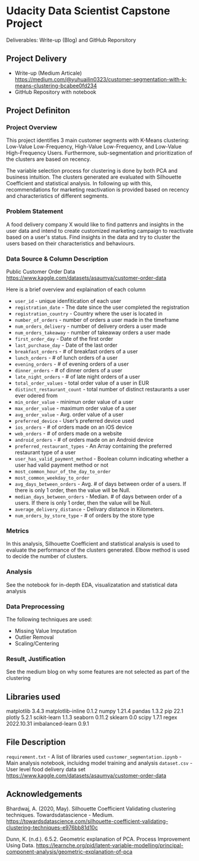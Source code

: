 # Udacity Data Scientist Capstone Project

Deliverables: Write-up (Blog) and GitHub Reporsitory
## Project Delivery

- Write-up (Medium Articale) https://medium.com/@yuhuailin0323/customer-segmentation-with-k-means-clustering-bcabee0fd234
- GitHub Repository with notebook

## Project Definiton

### Project Overview
This project identifies 3 main customer segments with K-Means clustering: Low-Value Low-Frequency, High-Value Low-Frequency, and Low-Value High-Frequency Users. Furthermore, sub-segmentation and prioritization of the clusters are based on recency. 

The variable selection process for clustering is done by both PCA and business intuition. The clusters generated are evaluated with Silhouette Coefficient and statistical analysis. In following up with this, recommendations for marketing reactivation is provided based on recency and characteristics of different segments.

### Problem Statement

A food delivery company X would like to find pattenrs and insights in the user data and intend to create customized marketing campaign to reactivate based on a user's status. Find insights in the data and try to cluster the users based on their characteristics and behaviours. 


### Data Source & Column Description

Public Customer Order Data
https://www.kaggle.com/datasets/asaumya/customer-order-data

Here is a brief overview and explaination of each column 

- `user_id` - unique idenfitication of each user
- `registration_date` - The date since the user completed the registration
- `registration_country` - Country where the user is located in
- `number_of_orders` - number of orders a user made in the timeframe
- `num_orders_delivery` - number of delivery orders a user made
- `num_orders_takeaway` - number of takeaway orders a user made
- `first_order_day`	- Date of the first order
- `last_purchase_day` - Date of the last order
- `breakfast_orders` - # of breakfast orders of a user
- `lunch_orders` - # of lunch orders of a user
- `evening_orders` - # of evening orders of a user
- `dinner_orders` - # of dinner orders of a user
- `late_night_orders` - # of late night orders of a user
- `total_order_values` - total order value of a user in EUR
- `distinct_restaurant_count` - total number of distinct restaurants a user ever odered from
- `min_order_value` - minimun order value of a user
- `max_order_value` - maximum order value of a user
- `avg_order_value` - Avg. order value of a user
- `preferred_device` - User’s preferred device used
- `ios_orders` - # of orders made on an iOS device
- `web_orders` - # of orders made on a website
- `android_orders` - # of orders made on an Android device
- `preferred_restaurant_types` - An Array containing the preferred restaurant type of a user
- `user_has_valid_payment_method` - Boolean column indicating whether a user had valid payment method or not
- `most_common_hour_of_the_day_to_order`
- `most_common_weekday_to_order`
- `avg_days_between_orders` - Avg. # of days between order of a users. If there is only 1 order, then the value will be Null.
- `median_days_between_orders` - Median. # of days between order of a users. If there is only 1 order, then the value will be Null.
- `average_delivery_distance` - Delivary distance in Kilometers.
- `num_orders_by_store_type` - # of orders by the store type

### Metrics

In this analysis, Silhouette Coefficient and statistical analysis is used to evaluate the performance of the clusters generated. Elbow method is used to decide the number of clusters.

### Analysis

See the notebook for in-depth EDA, visualizatation and statistical data analysis

### Data Preprocessing

The following techniques are used:
- Missing Value Imputation
- Outlier Removal
- Scaling/Centering

### Result, Justification

See the medium blog on why some features are not selected as part of the clustering

## Libraries used

matplotlib          3.4.3
matplotlib-inline   0.1.2
numpy               1.21.4
pandas              1.3.2
pip                 22.1
plotly              5.2.1
scikit-learn        1.1.3
seaborn             0.11.2
sklearn             0.0
scipy               1.7.1
regex               2022.10.31
imbalanced-learn    0.9.1

## File Description
`requirement.txt` - A list of libraries used
`customer_segmentation.ipynb` - Main analysis notebook, incluidng model training and analysis
`dataset.csv` - User level food delivery data set https://www.kaggle.com/datasets/asaumya/customer-order-data

## Acknowledgements

Bhardwaj, A. (2020, May). Silhouette Coefficient Validating clustering techniques. Towardsdatascience - Medium. https://towardsdatascience.com/silhouette-coefficient-validating-clustering-techniques-e976bb81d10c

Dunn, K. (n.d.). 6.5.2. Geometric explanation of PCA. Process Improvement Using Data. https://learnche.org/pid/latent-variable-modelling/principal-component-analysis/geometric-explanation-of-pca



